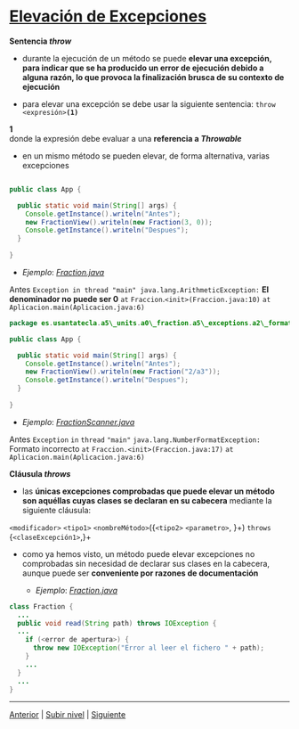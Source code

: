 # [Elevación de Excepciones](README.md)

**Sentencia *throw*** 

* durante la ejecución de un método se puede **elevar una excepción, para indicar que se ha producido un error de ejecución debido a alguna razón, lo que provoca la finalización brusca de su contexto de ejecución**

* para elevar una excepción se debe usar la siguiente sentencia:
 `throw` `<expresión>`**`(1)`**

**1** <br> donde la expresión debe evaluar a una **referencia a *Throwable***
* en un mismo método se pueden elevar, de forma alternativa, varias excepciones


```java

public class App {

  public static void main(String[] args) {
    Console.getInstance().writeln("Antes");
    new FractionView().writeln(new Fraction(3, 0));
    Console.getInstance().writeln("Despues");
  }
  
}
```

* *Ejemplo*: [*Fraction.java*](https://github.com/USantaTecla-tech-java/src/blob/main/src/main/java/es/usantatecla/a5_units/a0_fraction/a5_exceptions/a1_arithmetic/Fraction.java)


Antes 
`Exception in thread "main" java.lang.ArithmeticException:` **El denominador no puede ser 0**
  `at` `Fraccion`.`<init>(Fraccion.java:10)`
  `at` `Aplicacion.main(Aplicacion.java:6)`


```java
package es.usantatecla.a5\_units.a0\_fraction.a5\_exceptions.a2\_format;

public class App {

  public static void main(String[] args) {
    Console.getInstance().writeln("Antes");
    new FractionView().writeln(new Fraction("2/a3"));
    Console.getInstance().writeln("Despues");
  }
  
}
```
 
* *Ejemplo*: [*FractionScanner.java*](https://github.com/USantaTecla-tech-java/src/blob/main/src/main/java/es/usantatecla/a5_units/a0_fraction/a5_exceptions/a2_format/FractionScanner.java)


Antes
`Exception` `in` `thread` `"main"` `java.lang.NumberFormatException:` Formato incorrecto
  `at` `Fraccion.<init>(Fraccion.java:17)`
  `at` `Aplicacion.main(Aplicacion.java:6)`


**Cláusula *throws***
* las **únicas excepciones comprobadas que puede elevar un método son aquéllas cuyas clases se declaran en su cabecera** mediante la siguiente cláusula:


`<modificador>` `<tipo1>` `<nombreMétodo>`({`<tipo2>` `<parametro>`, }+)
       `throws` {`<claseExcepción1>`,}+


* como ya hemos visto, un método puede elevar excepciones no comprobadas sin necesidad de declarar sus clases en la cabecera, aunque puede ser **conveniente por razones de documentación**


	+ *Ejemplo*: [*Fraction.java*](https://github.com/USantaTecla-tech-java/src/blob/main/src/main/java/es/usantatecla/a5_units/a0_fraction/a5_exceptions/a3_throws/Fraction.java)


```java
class Fraction {
  ...
  public void read(String path) throws IOException {
  ...
    if (<error de apertura>) {
      throw new IOException("Error al leer el fichero " + path);
    }
    ...
  }
  ...
}
```

---



[Anterior](../README.md) | [Subir nivel](../README.md) | [Siguiente](../u2exceptionCatching/README.md)
